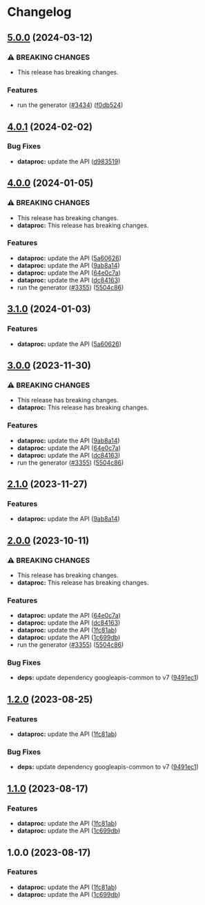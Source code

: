 # Changelog

## [5.0.0](https://github.com/googleapis/google-api-nodejs-client/compare/dataproc-v4.0.1...dataproc-v5.0.0) (2024-03-12)


### ⚠ BREAKING CHANGES

* This release has breaking changes.

### Features

* run the generator ([#3434](https://github.com/googleapis/google-api-nodejs-client/issues/3434)) ([f0db524](https://github.com/googleapis/google-api-nodejs-client/commit/f0db524bb26f05cea3dec4c0ed66b496399e3857))

## [4.0.1](https://github.com/googleapis/google-api-nodejs-client/compare/dataproc-v4.0.0...dataproc-v4.0.1) (2024-02-02)


### Bug Fixes

* **dataproc:** update the API ([d983519](https://github.com/googleapis/google-api-nodejs-client/commit/d983519273d7e4cbf8f8bace7bbb0ade075e8305))

## [4.0.0](https://github.com/googleapis/google-api-nodejs-client/compare/dataproc-v3.1.0...dataproc-v4.0.0) (2024-01-05)


### ⚠ BREAKING CHANGES

* This release has breaking changes.
* **dataproc:** This release has breaking changes.

### Features

* **dataproc:** update the API ([5a60626](https://github.com/googleapis/google-api-nodejs-client/commit/5a606262b3b48769b8c398f4fc306355a4b58373))
* **dataproc:** update the API ([9ab8a14](https://github.com/googleapis/google-api-nodejs-client/commit/9ab8a14541c3a69a628a08df5d4eb08da4a2e060))
* **dataproc:** update the API ([64e0c7a](https://github.com/googleapis/google-api-nodejs-client/commit/64e0c7a4d0af961ccec830c7ca850d9b04f63581))
* **dataproc:** update the API ([dc84163](https://github.com/googleapis/google-api-nodejs-client/commit/dc841634438a92bc9e7d8a17dfc1955b20204c29))
* run the generator ([#3355](https://github.com/googleapis/google-api-nodejs-client/issues/3355)) ([5504c86](https://github.com/googleapis/google-api-nodejs-client/commit/5504c86fd61740886047320e2ed70f02a164acd7))

## [3.1.0](https://github.com/googleapis/google-api-nodejs-client/compare/dataproc-v3.0.0...dataproc-v3.1.0) (2024-01-03)


### Features

* **dataproc:** update the API ([5a60626](https://github.com/googleapis/google-api-nodejs-client/commit/5a606262b3b48769b8c398f4fc306355a4b58373))

## [3.0.0](https://github.com/googleapis/google-api-nodejs-client/compare/dataproc-v2.1.0...dataproc-v3.0.0) (2023-11-30)


### ⚠ BREAKING CHANGES

* This release has breaking changes.
* **dataproc:** This release has breaking changes.

### Features

* **dataproc:** update the API ([9ab8a14](https://github.com/googleapis/google-api-nodejs-client/commit/9ab8a14541c3a69a628a08df5d4eb08da4a2e060))
* **dataproc:** update the API ([64e0c7a](https://github.com/googleapis/google-api-nodejs-client/commit/64e0c7a4d0af961ccec830c7ca850d9b04f63581))
* **dataproc:** update the API ([dc84163](https://github.com/googleapis/google-api-nodejs-client/commit/dc841634438a92bc9e7d8a17dfc1955b20204c29))
* run the generator ([#3355](https://github.com/googleapis/google-api-nodejs-client/issues/3355)) ([5504c86](https://github.com/googleapis/google-api-nodejs-client/commit/5504c86fd61740886047320e2ed70f02a164acd7))

## [2.1.0](https://github.com/googleapis/google-api-nodejs-client/compare/dataproc-v2.0.0...dataproc-v2.1.0) (2023-11-27)


### Features

* **dataproc:** update the API ([9ab8a14](https://github.com/googleapis/google-api-nodejs-client/commit/9ab8a14541c3a69a628a08df5d4eb08da4a2e060))

## [2.0.0](https://github.com/googleapis/google-api-nodejs-client/compare/dataproc-v1.2.0...dataproc-v2.0.0) (2023-10-11)


### ⚠ BREAKING CHANGES

* This release has breaking changes.
* **dataproc:** This release has breaking changes.

### Features

* **dataproc:** update the API ([64e0c7a](https://github.com/googleapis/google-api-nodejs-client/commit/64e0c7a4d0af961ccec830c7ca850d9b04f63581))
* **dataproc:** update the API ([dc84163](https://github.com/googleapis/google-api-nodejs-client/commit/dc841634438a92bc9e7d8a17dfc1955b20204c29))
* **dataproc:** update the API ([1fc81ab](https://github.com/googleapis/google-api-nodejs-client/commit/1fc81abff84da94dba4cac7efab50dddb907f3e7))
* **dataproc:** update the API ([1c699db](https://github.com/googleapis/google-api-nodejs-client/commit/1c699db9ce53e6b42bc0019fac90e1c9c009f7f1))
* run the generator ([#3355](https://github.com/googleapis/google-api-nodejs-client/issues/3355)) ([5504c86](https://github.com/googleapis/google-api-nodejs-client/commit/5504c86fd61740886047320e2ed70f02a164acd7))


### Bug Fixes

* **deps:** update dependency googleapis-common to v7 ([9491ec1](https://github.com/googleapis/google-api-nodejs-client/commit/9491ec1cdc3c413e7d73edcfcd59cf5c28a7c855))

## [1.2.0](https://github.com/googleapis/google-api-nodejs-client/compare/dataproc-v1.1.0...dataproc-v1.2.0) (2023-08-25)


### Features

* **dataproc:** update the API ([1fc81ab](https://github.com/googleapis/google-api-nodejs-client/commit/1fc81abff84da94dba4cac7efab50dddb907f3e7))


### Bug Fixes

* **deps:** update dependency googleapis-common to v7 ([9491ec1](https://github.com/googleapis/google-api-nodejs-client/commit/9491ec1cdc3c413e7d73edcfcd59cf5c28a7c855))

## [1.1.0](https://github.com/googleapis/google-api-nodejs-client/compare/dataproc-v1.0.0...dataproc-v1.1.0) (2023-08-17)


### Features

* **dataproc:** update the API ([1fc81ab](https://github.com/googleapis/google-api-nodejs-client/commit/1fc81abff84da94dba4cac7efab50dddb907f3e7))
* **dataproc:** update the API ([1c699db](https://github.com/googleapis/google-api-nodejs-client/commit/1c699db9ce53e6b42bc0019fac90e1c9c009f7f1))

## 1.0.0 (2023-08-17)


### Features

* **dataproc:** update the API ([1fc81ab](https://github.com/googleapis/google-api-nodejs-client/commit/1fc81abff84da94dba4cac7efab50dddb907f3e7))
* **dataproc:** update the API ([1c699db](https://github.com/googleapis/google-api-nodejs-client/commit/1c699db9ce53e6b42bc0019fac90e1c9c009f7f1))
